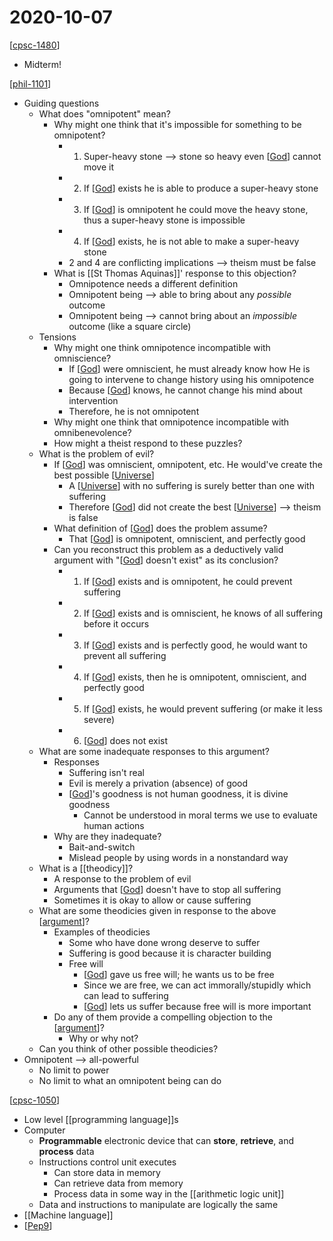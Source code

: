 # 2020-10-07

[[cpsc-1480]]

- Midterm!

[[phil-1101]]

- Guiding questions
  - What does "omnipotent" mean?
    - Why might one think that it's impossible for something to be omnipotent?
      - 1. Super-heavy stone --> stone so heavy even [[God]] cannot move it
      - 2. If [[God]] exists he is able to produce a super-heavy stone
      - 3. If [[God]] is omnipotent he could move the heavy stone, thus a super-heavy stone is impossible
      - 4. If [[God]] exists, he is not able to make a super-heavy stone
      - 2 and 4 are conflicting implications --> theism must be false
    - What is [[St Thomas Aquinas]]' response to this objection?
      - Omnipotence needs a different definition
      - Omnipotent being --> able to bring about any _possible_ outcome
      - Omnipotent being --> cannot bring about an _impossible_ outcome (like a square circle)
  - Tensions
    - Why might one think omnipotence incompatible with omniscience?
      - If [[God]] were omniscient, he must already know how He is going to intervene to change history using his omnipotence
      - Because [[God]] knows, he cannot change his mind about intervention
      - Therefore, he is not omnipotent
    - Why might one think that omnipotence incompatible with omnibenevolence?
    - How might a theist respond to these puzzles?
  - What is the problem of evil?
    - If [[God]] was omniscient, omnipotent, etc. He would've create the best possible [[Universe]]
      - A [[Universe]] with no suffering is surely better than one with suffering
      - Therefore [[God]] did not create the best [[Universe]] --> theism is false
    - What definition of [[God]] does the problem assume?
      - That [[God]] is omnipotent, omniscient, and perfectly good
    - Can you reconstruct this problem as a deductively valid argument with "[[God]] doesn't exist" as its conclusion?
      - 1. If [[God]] exists and is omnipotent, he could prevent suffering
      - 2. If [[God]] exists and is omniscient, he knows of all suffering before it occurs
      - 3. If [[God]] exists and is perfectly good, he would want to prevent all suffering
      - 4. If [[God]] exists, then he is omnipotent, omniscient, and perfectly good
      - 5. If [[God]] exists, he would prevent suffering (or make it less severe)
      - 6. [[God]] does not exist
  - What are some inadequate responses to this argument?
    - Responses
      - Suffering isn't real
      - Evil is merely a privation (absence) of good
      - [[God]]'s goodness is not human goodness, it is divine goodness
        - Cannot be understood in moral terms we use to evaluate human actions
    - Why are they inadequate?
      - Bait-and-switch
      - Mislead people by using words in a nonstandard way
  - What is a [[theodicy]]?
    - A response to the problem of evil
    - Arguments that [[God]] doesn't have to stop all suffering
    - Sometimes it is okay to allow or cause suffering
  - What are some theodicies given in response to the above [[argument]]?
    - Examples of theodicies
      - Some who have done wrong deserve to suffer
      - Suffering is good because it is character building
      - Free will
        - [[God]] gave us free will; he wants us to be free
        - Since we are free, we can act immorally/stupidly which can lead to suffering
        - [[God]] lets us suffer because free will is more important
    - Do any of them provide a compelling objection to the [[argument]]?
      - Why or why not?
  - Can you think of other possible theodicies?
- Omnipotent --> all-powerful
  - No limit to power
  - No limit to what an omnipotent being can do

[[cpsc-1050]]

- Low level [[programming language]]s
- Computer
  - **Programmable** electronic device that can **store**, **retrieve**, and **process** data
  - Instructions control unit executes
    - Can store data in memory
    - Can retrieve data from memory
    - Process data in some way in the [[arithmetic logic unit]]
  - Data and instructions to manipulate are logically the same
- [[Machine language]]
- [[Pep9]]

[//begin]: # "Autogenerated link references for markdown compatibility"
[cpsc-1480]: cpsc-1480 "CPSC 1480 - Networking"
[phil-1101]: phil-1101 "PHIL 1101 - Intro to Philosophy: Knowledge and Reality"
[god]: god "God"
[st-thomas-aquinas]: st-thomas-aquinas "St Thomas Aquinas"
[universe]: universe "Universe"
[argument]: argument "Arguments"
[cpsc-1050]: cpsc-1050 "CPSC 1050 - Introduction to Computer Science"
[programming-language]: programming-language "Programming Language"
[arithmetic-logic-unit]: arithmetic-logic-unit "Arithmetic Logic Unit"
[machine-language]: machine-language "Machine Language"
[pep9]: pep9 "Pep/9"
[//end]: # "Autogenerated link references"